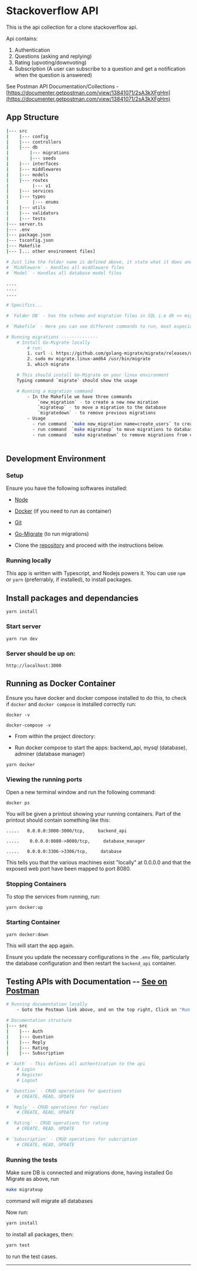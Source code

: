 # Stackoverflow API

This is the api collection for a clone stackoverflow api.

Api contains:
1. Authentication
2. Questions (asking and replying)
3. Rating (upvoting/downvoting)
4. Subscription (A user can subscribe to a question and get a notification when the question is answered)

See Postman API Documentation/Collections - [https://documenter.getpostman.com/view/13841071/2sA3kXFgHm](https://documenter.getpostman.com/view/13841071/2sA3kXFgHm)

## App Structure

```sh
|--- src
|    |--- config
|    |--- controllers
|    |--- db
|        |--- migrations
|        |--- seeds
|    |--- interfaces
|    |--- middlewares
|    |--- models
|    |--- routes
|         |--- v1
|    |--- services
|    |--- types
|         |--- enums
|    |--- utils
|    |--- validators
|    |--- tests
|--- server.ts
|--- .env
|--- package.json
|--- tsconfig.json
|--- Makefile
|--- [... other environment files]

# Just like the folder name is defined above, it state what it does and handles.
# `Middleware` - Handles all middleware files
# `Model` - Handles all database model files

....
....
....

# Specifics...

# `Folder DB` - has the schema and migration files in SQL i.e db >> migrations and db >> schema.sql

# `Makefile` - Here you can see different commands to run, most especially for migrations.

# Running migrations --------------
    # Install Go-Migrate locally
        # run:
        1. curl -L https://github.com/golang-migrate/migrate/releases/download/v4.14.1/migrate.linux-amd64.tar.gz | tar xvz
        2. sudo mv migrate.linux-amd64 /usr/bin/migrate
        3. which migrate

    # This should install Go-Migrate on your linux environment
    Typing command `migrate` should show the usage

    # Running a migration command
        - In the Makefile we have three commands
            `new_migration` - to create a new new miration
            `migrateup` - to move a migration to the database
            `migratedown` - to remove previous migrations
        - Usage
          - run command  `make new_migration name=create_users` to create user migration files, the up and down files will be generated in path `src/db/migrations`
          - run command  `make migrateup` to move migrations to database
          - run command  `make migratedown` to remove migrations from database
 
```

## Development Environment

### Setup

Ensure you have the following softwares installed:

- [Node](https://nodejs.org)
- [Docker](https://docs.docker.com/install/) (if you need to run as container)
- [Git](https://www.atlassian.com/git/tutorials/install-git)
- [Go-Migrate](https://github.com/golang-migrate/migrate) (to run migrations)

- Clone the [repository](https://github.com/sodiadrhain/stackoverflow-api-clone.git) and proceed with the instructions below.


### Running locally

This app is written with Typescript, and Nodejs powers it. You can use `npm` or `yarn` (preferrably, if installed), to install packages.

## Install packages and dependancies

```
yarn install
```

### Start server

```
yarn run dev
```

### Server should be up on:

```
http://localhost:3000
```

## Running as Docker Container

Ensure you have docker and docker compose installed to do this, to check if `docker` and `docker compose` is installed correctly run:

```
docker -v
```

```
docker-compose -v
```

- From within the project directory:

- Run docker compose to start the apps: backend_api, mysql (database), adminer (database manager)

```
yarn docker
```

### Viewing the running ports

Open a new terminal window and run the following command:

```
docker ps
```

You will be given a printout showing your running containers. Part of the printout should contain something like this:

```
.....   0.0.0.0:3000-3000/tcp,     backend_api

```

```
.....    0.0.0.0:8080->8080/tcp,     database_manager

```

```
.....   0.0.0.0:3306->3306/tcp,     database

```

This tells you that the various machines exist "locally" at 0.0.0.0 and that the exposed web port have been mapped to port 8080.

### Stopping Containers

To stop the services from running, run:

```
yarn docker:up
```

### Starting Container

```
yarn docker:down
```

This will start the app again.

Ensure you update the necessary configurations in the `.env` file, particularly the database configuration and then restart the `backend_api` container.



## Testing APIs with Documentation -- [See on Postman](https://documenter.getpostman.com/view/13841071/2sA3kXFgHm)

```sh
# Running documentation locally
    - Goto the Postman link above, and on the top right, Click on "Run in Postman", make sure you have postman running locally

# Documentation structure
|--- src
|    |--- Auth
|    |--- Question
|    |--- Reply
|    |--- Rating
|    |--- Subscription

# `Auth` - This defines all authentication to the api
    # Login
    # Register
    # Logout

# `Question` - CRUD operations for questions
    # CREATE, READ, UPDATE

# `Reply` - CRUD operations for replies
    # CREATE, READ, UPDATE

# `Rating` - CRUD operations for rating
    # CREATE, READ, UPDATE

# `Subscription` - CRUD operations for subcription
    # CREATE, READ, UPDATE 
```

### Running the tests

Make sure DB is connected and migrations done, having installed Go Migrate as above, run

```sh
make migrateup
```
command will migrate all databases

Now run:

```sh
yarn install
```

to install all packages, then:

```sh
yarn test
```

to run the test cases.

___________________________________________________________________________________________________________________________________________________________________________________________________________________________________________________________________________